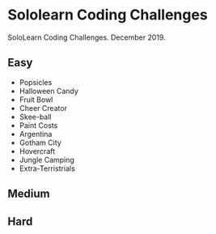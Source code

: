 # Sololearn Coding Challenges
SoloLearn Coding Challenges. December 2019.

## Easy
- Popsicles
- Halloween Candy
- Fruit Bowl
- Cheer Creator
- Skee-ball
- Paint Costs
- Argentina
- Gotham City
- Hovercraft
- Jungle Camping
- Extra-Terristrials
## Medium
## Hard
